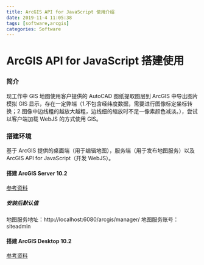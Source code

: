 ```yaml
---
title: ArcGIS API for JavaScript 使用介绍
date: 2019-11-4 11:05:38
tags: [software,arcgis]
categories: Software
---
```

# ArcGIS API for JavaScript 搭建使用
<!-- more -->
### 简介
现工作中 GIS 地图使用客户提供的 AutoCAD 图纸提取图层到 ArcGIS 中导出图片模拟 GIS 显示，存在一定弊端（1.不包含经纬度数据，需要进行图像标定坐标转换；2.图像中边线粗的越放大越粗，边线细的缩放时不足一像素颜色减淡。），尝试以客户端加载 WebJS 的方式使用 GIS。
### 搭建环境
基于 ArcGIS 提供的桌面端（用于编辑地图），服务端（用于发布地图服务）以及 ArcGIS API for JavaScript（开发 WebJS）。
#### 搭建 ArcGIS Server 10.2
[参考资料](https://blog.csdn.net/qq_36213352/article/details/80646940)
##### 安装后默认值
地图服务地址：http://localhost:6080/arcgis/manager/
地图服务账号：siteadmin
#### 搭建 ArcGIS Desktop 10.2
[参考资料](https://blog.csdn.net/bigemap/article/details/81131840)

